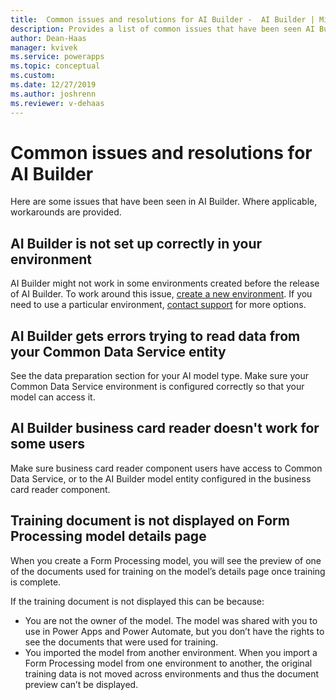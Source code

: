 ```yaml
---
title:  Common issues and resolutions for AI Builder -  AI Builder | Microsoft Docs
description: Provides a list of common issues that have been seen AI Builder, and potential workarounds where applicable.
author: Dean-Haas
manager: kvivek
ms.service: powerapps
ms.topic: conceptual
ms.custom: 
ms.date: 12/27/2019
ms.author: joshrenn
ms.reviewer: v-dehaas
---
```


# Common issues and resolutions for AI Builder

Here are some issues that have been seen in AI Builder. Where applicable, workarounds are provided.

## AI Builder is not set up correctly in your environment

AI Builder might not work in some environments created before the release of AI Builder. To work around this issue, [create a new environment](https://docs.microsoft.com/power-platform/admin/create-environment). If you need to use a particular environment, [contact support](https://docs.microsoft.com/power-platform/admin/get-help-support) for more options.

## AI Builder gets errors trying to read data from your Common Data Service entity

See the data preparation section for your AI model type. Make sure your Common Data Service environment is configured correctly so that your model can access it.

## AI Builder business card reader doesn't work for some users

Make sure business card reader component users have access to Common Data Service, or to the AI Builder model entity configured in the business card reader component.

## Training document is not displayed on Form Processing model details page

When you create a Form Processing model, you will see the preview of one of the documents used for training on the model’s details page once training is complete.

If the training document is not displayed this can be because:

* You are not the owner of the model. The model was shared with you to use in Power Apps and Power Automate, but you don’t have the rights to see the documents that were used for training.
* You imported the model from another environment. When you import a Form Processing model from one environment to another, the original training data is not moved across environments and thus the document preview can’t be displayed.  
